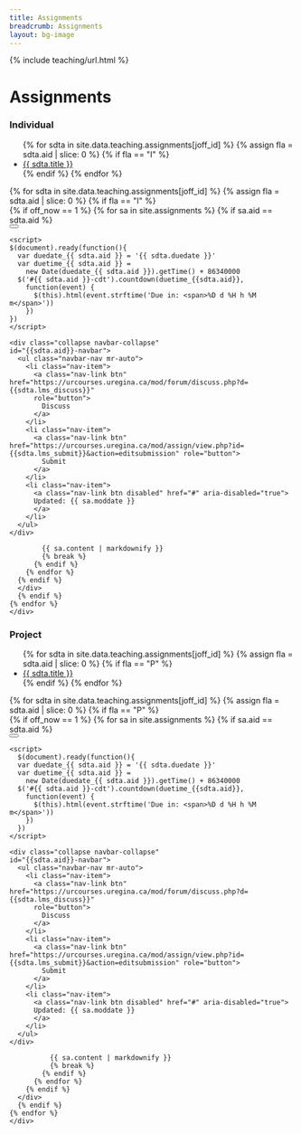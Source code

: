 ```yaml
---
title: Assignments
breadcrumb: Assignments
layout: bg-image
---
```

{% include teaching/url.html %}
<h1>Assignments</h1>

<div class="card my-2">
  <div class="card-header text-center btn w-100" role="button" data-toggle="collapse" data-target="#Iasgn">
    <h3>
      Individual
    </h3>
  </div>
  <div class="card-body collapse" id="Iasgn">
    <ul class="nav nav-tabs bg-light" id="i-asgnTabs" role="tablist">
    {% for sdta in site.data.teaching.assignments[joff_id] %}
      {% assign fla = sdta.aid | slice: 0 %}
      {% if fla == "I" %}
      <li class="nav-item">
        <a class="nav-link" id="{{ sdta.aid }}-tab" data-toggle="tab" href="#{{ sdta.aid }}-pane" role="tab" aria-controls="i-asgnTabs" aria-selected="true">
          {{ sdta.title }}
        </a>
      </li>
      {% endif %}
    {% endfor %}
    </ul>
    <div class="tab-content">
    {% for sdta in site.data.teaching.assignments[joff_id] %}
      {% assign fla = sdta.aid | slice: 0 %}
      {% if fla == "I" %}
      <div class="tab-pane fade" id="{{ sdta.aid }}-pane">
      {% if off_now == 1 %}
        {% for sa in site.assignments %}
          {% if sa.aid == sdta.aid %}

<nav class="navbar navbar-expand-lg navbar-dark bg-dark">
  <div class="container">
    <span class="navbar-brand" id="{{sdta.aid}}-cdt"></span>
    <button class="navbar-toggler" type="button" data-toggle="collapse" data-target="#{{sdta.aid}}-navbar" aria-controls="{{sdta.aid}}-navbar" aria-expanded="false" aria-label="Toggle navigation">
      <span class="navbar-toggler-icon"></span>
    </button>

    <script>
    $(document).ready(function(){
      var duedate_{{ sdta.aid }} = '{{ sdta.duedate }}'
      var duetime_{{ sdta.aid }} =
        new Date(duedate_{{ sdta.aid }}).getTime() + 86340000
      $('#{{ sdta.aid }}-cdt').countdown(duetime_{{sdta.aid}},
        function(event) {
          $(this).html(event.strftime('Due in: <span>%D d %H h %M m</span>'))
        })
    })
    </script>

    <div class="collapse navbar-collapse"
    id="{{sdta.aid}}-navbar">
      <ul class="navbar-nav mr-auto">
        <li class="nav-item">
          <a class="nav-link btn" href="https://urcourses.uregina.ca/mod/forum/discuss.php?d={{sdta.lms_discuss}}"
          role="button">
            Discuss
          </a>
        </li>
        <li class="nav-item">
          <a class="nav-link btn" href="https://urcourses.uregina.ca/mod/assign/view.php?id={{sdta.lms_submit}}&action=editsubmission" role="button">
            Submit
          </a>
        </li>
        <li class="nav-item">
          <a class="nav-link btn disabled" href="#" aria-disabled="true">
          Updated: {{ sa.moddate }}
          </a>
        </li>
      </ul>
    </div>
  </div>
</nav>

            {{ sa.content | markdownify }}
            {% break %}
          {% endif %}
        {% endfor %}
      {% endif %}
      </div>
      {% endif %}
    {% endfor %}
    </div>
  </div>
</div>

<div class="card my-2">
  <div class="card-header text-center btn w-100" role="button" data-toggle="collapse" data-target="#Pasgn">
    <h3>
      Project
    </h3>
  </div>
  <div class="card-body collapse" id="Pasgn">
    <ul class="nav nav-tabs bg-light" id="p-asgnTabs" role="tablist">
    {% for sdta in site.data.teaching.assignments[joff_id] %}
      {% assign fla = sdta.aid | slice: 0 %}
      {% if fla == "P" %}
      <li class="nav-item">
        <a class="nav-link" id="{{ sdta.aid }}-tab" data-toggle="tab" href="#{{ sdta.aid }}-pane" role="tab" aria-controls="p-asgnTabs" aria-selected="true">
          {{ sdta.title }}
        </a>
      </li>
      {% endif %}
    {% endfor %}
    </ul>
    <div class="tab-content">
    {% for sdta in site.data.teaching.assignments[joff_id] %}
      {% assign fla = sdta.aid | slice: 0 %}
      {% if fla == "P" %}
      <div class="tab-pane fade bg-transparent" id="{{ sdta.aid }}-pane">
        {% if off_now == 1 %}
          {% for sa in site.assignments %}
            {% if sa.aid == sdta.aid %}

<nav class="navbar navbar-expand-lg navbar-dark bg-dark">
  <div class="container">
    <span class="navbar-brand" id="{{sdta.aid}}-cdt"></span>
    <button class="navbar-toggler" type="button" data-toggle="collapse" data-target="#{{sdta.aid}}-navbar" aria-controls="{{sdta.aid}}-navbar" aria-expanded="false" aria-label="Toggle navigation">
      <span class="navbar-toggler-icon"></span>
    </button>

    <script>
      $(document).ready(function(){
      var duedate_{{ sdta.aid }} = '{{ sdta.duedate }}'
      var duetime_{{ sdta.aid }} =
        new Date(duedate_{{ sdta.aid }}).getTime() + 86340000
      $('#{{ sdta.aid }}-cdt').countdown(duetime_{{sdta.aid}},
        function(event) {
          $(this).html(event.strftime('Due in: <span>%D d %H h %M m</span>'))
        })
      })
    </script>

    <div class="collapse navbar-collapse"
    id="{{sdta.aid}}-navbar">
      <ul class="navbar-nav mr-auto">
        <li class="nav-item">
          <a class="nav-link btn" href="https://urcourses.uregina.ca/mod/forum/discuss.php?d={{sdta.lms_discuss}}"
          role="button">
            Discuss
          </a>
        </li>
        <li class="nav-item">
          <a class="nav-link btn" href="https://urcourses.uregina.ca/mod/assign/view.php?id={{sdta.lms_submit}}&action=editsubmission" role="button">
            Submit
          </a>
        </li>
        <li class="nav-item">
          <a class="nav-link btn disabled" href="#" aria-disabled="true">
          Updated: {{ sa.moddate }}
          </a>
        </li>
      </ul>
    </div>
  </div>
</nav>

              {{ sa.content | markdownify }}
              {% break %}
            {% endif %}
          {% endfor %}
        {% endif %}
      </div>
      {% endif %}
    {% endfor %}
    </div>
  </div>
</div>

<script>
$(document).ready(function(){
  let params = new URLSearchParams(location.search)
  let asgn = params.get('asgn')
  if (asgn != null)
  {
    let asgns = asgn.toString()
    if (asgns.startsWith('I'))
    {
      $('#' + asgns + '-tab').tab('show')
      $('#Iasgn').collapse('show')
    }
    else if (asgns.startsWith('P'))
    {
      $('#' + asgns + '-tab').tab('show')
      $('#Pasgn').collapse('show')
    }
  }
})
$('a[data-toggle="tab"]').on('shown.bs.tab', function (e) {
  let params = new URLSearchParams(location.search)
  console.log(params.get('asgn'))
  params.set('asgn',e.target.id.slice(0, -4))
  console.log(params.get('asgn'))
  var stateObj = { foo: "bar" }
  history.replaceState(stateObj,"" ,location.origin + location.pathname + '?' + params.toString())
  //if (asgn != null)
  //{
  //  let asgns = asgn.toString()

  //console.log(params)
})
</script>
